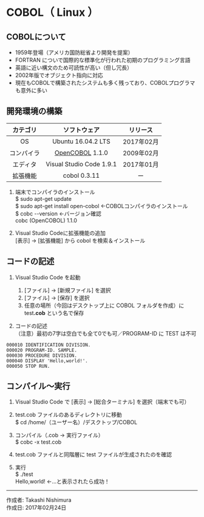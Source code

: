 # COBOL（ Linux ）

## COBOLについて

* 1959年登場（アメリカ国防総省より開発を提案）
* FORTRAN についで国際的な標準化が行われた初期のプログラミング言語
* 英語に近い構文のため可読性が高い（但し冗長）
* 2002年版でオブジェクト指向に対応
* 現在もCOBOLで構築されたシステムも多く残っており、COBOLプログラマも意外に多い

## 開発環境の構築

|カテゴリ|ソフトウェア|リリース|
|:--:|:--:|:--:|
|OS|Ubuntu 16.04.2 LTS|2017年02月|
|コンパイラ| [OpenCOBOL](https://en.wikipedia.org/wiki/GnuCOBOL) 1.1.0|2009年02月|
|エディタ|Visual Studio Code 1.9.1|2017年01月|
|拡張機能|cobol 0.3.11|ー|

1. 端末でコンパイラのインストール  
    $ sudo apt-get update  
    $ sudo apt-get install open-cobol ←COBOLコンパイラのインストール  
    $ cobc --version ←バージョン確認  
    cobc (OpenCOBOL) 1.1.0  

1. Visual Studio Codeに拡張機能の追加  
    [表示] → [拡張機能] から cobol を検索＆インストール

## コードの記述

1. Visual Studio Code を起動
    1. [ファイル] → [新規ファイル] を選択
    1. [ファイル] → [保存] を選択
    1. 任意の場所（今回はデスクトップ上に COBOL フォルダを作成）に test<b>.cob</b> という名で保存

1. コードの記述  
（注意）最初の7字は空白でも全て0でも可／PROGRAM-ID に TEST は不可
```
000010 IDENTIFICATION DIVISION.
000020 PROGRAM-ID. SAMPLE.
000030 PROCEDURE DIVISION.
000040 DISPLAY 'Hello,world!'.
000050 STOP RUN.
```

## コンパイル〜実行

1. Visual Studio Code で [表示] → [総合ターミナル] を選択（端末でも可）

1. test.cob ファイルのあるディレクトリに移動  
$ cd /home/（ユーザー名）/デスクトップ/COBOL

1. コンパイル（.cob → 実行ファイル）  
$ cobc -x test.cob

1. test.cob ファイルと同階層に test ファイルが生成されたのを確認

1. 実行  
$ ./test  
Hello,world! ←…と表示されたら成功！

***
作成者: Takashi Nishimura  
作成日: 2017年02月24日
